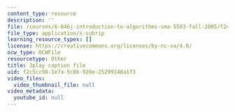 ```yaml
---
content_type: resource
description: ''
file: /courses/6-046j-introduction-to-algorithms-sma-5503-fall-2005/f2c5cc981e7a5c86920e25299148a1f3_mR_RUjsJnV8.vtt
file_type: application/x-subrip
learning_resource_types: []
license: https://creativecommons.org/licenses/by-nc-sa/4.0/
ocw_type: OCWFile
resourcetype: Other
title: 3play caption file
uid: f2c5cc98-1e7a-5c86-920e-25299148a1f3
video_files:
  video_thumbnail_file: null
video_metadata:
  youtube_id: null
---
```

